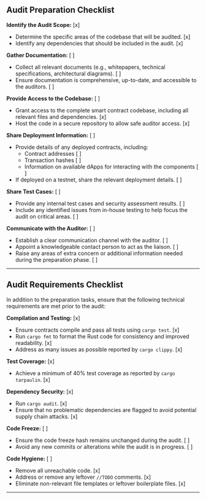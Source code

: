 ## Audit Preparation Checklist

**Identify the Audit Scope:** [x]  
- Determine the specific areas of the codebase that will be audited. [x]  
- Identify any dependencies that should be included in the audit. [x]

**Gather Documentation:** [ ]  
- Collect all relevant documents (e.g., whitepapers, technical specifications, architectural diagrams). [ ]  
- Ensure documentation is comprehensive, up-to-date, and accessible to the auditors. [ ]

**Provide Access to the Codebase:** [ ]  
- Grant access to the complete smart contract codebase, including all relevant files and dependencies. [x]  
- Host the code in a secure repository to allow safe auditor access. [x]

**Share Deployment Information:** [ ]  
- Provide details of any deployed contracts, including:  
  - Contract addresses [ ]  
  - Transaction hashes [ ]  
  - Information on available dApps for interacting with the components [ ]  
- If deployed on a testnet, share the relevant deployment details. [ ]

**Share Test Cases:** [ ]  
- Provide any internal test cases and security assessment results. [ ]  
- Include any identified issues from in-house testing to help focus the audit on critical areas. [ ]

**Communicate with the Auditor:** [ ]  
- Establish a clear communication channel with the auditor. [ ]  
- Appoint a knowledgeable contact person to act as the liaison. [ ]  
- Raise any areas of extra concern or additional information needed during the preparation phase. [ ]

---

## Audit Requirements Checklist

In addition to the preparation tasks, ensure that the following technical requirements are met prior to the audit:

**Compilation and Testing:** [x]  
- Ensure contracts compile and pass all tests using `cargo test`. [x]  
- Run `cargo fmt` to format the Rust code for consistency and improved readability. [x]  
- Address as many issues as possible reported by `cargo clippy`. [x]

**Test Coverage:** [x]  
- Achieve a minimum of 40% test coverage as reported by `cargo tarpaulin`. [x]

**Dependency Security:** [x]  
- Run `cargo audit`. [x]  
- Ensure that no problematic dependencies are flagged to avoid potential supply chain attacks. [x]

**Code Freeze:** [ ]  
- Ensure the code freeze hash remains unchanged during the audit. [ ]  
- Avoid any new commits or alterations while the audit is in progress. [ ]

**Code Hygiene:** [ ]  
- Remove all unreachable code. [x]  
- Address or remove any leftover `//TODO` comments. [x]  
- Eliminate non-relevant file templates or leftover boilerplate files. [x]

---